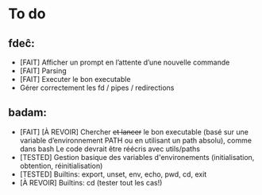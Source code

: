 # To do

## fdeĉ:

- [FAIT] Afficher un prompt en l’attente d’une nouvelle commande
- [FAIT] Parsing
- [FAIT] Executer le bon executable
- Gérer correctement les fd / pipes / redirections


## badam:

- [FAIT] [À REVOIR] Chercher ~~et lancer~~ le bon executable (basé sur une variable d’environnement PATH ou en utilisant un path absolu), comme dans bash
		Le code devrait être réécris avec utils/paths
- [TESTED] Gestion basique des variables d'environements (initialisation, obtention, réinitialisation)
- [TESTED] Builtins: export, unset, env, echo, pwd, cd, exit
- [À REVOIR] Builtins: cd (tester tout les cas!)
